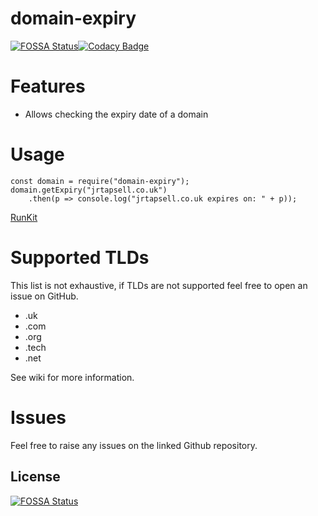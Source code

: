 # domain-expiry
[![FOSSA Status](https://app.fossa.io/api/projects/git%2Bgithub.com%2Fjrtapsell%2Fdomain-expiry.svg?type=shield)](https://app.fossa.io/projects/git%2Bgithub.com%2Fjrtapsell%2Fdomain-expiry?ref=badge_shield)[![Codacy Badge](https://api.codacy.com/project/badge/Grade/4cbab68172b64225bdb4da39d89a93ca)](https://www.codacy.com/app/jrtapsell/domain-expiry?utm_source=github.com&amp;utm_medium=referral&amp;utm_content=jrtapsell/domain-expiry&amp;utm_campaign=Badge_Grade)


# Features
- Allows checking the expiry date of a domain

# Usage
    const domain = require("domain-expiry");
    domain.getExpiry("jrtapsell.co.uk")
        .then(p => console.log("jrtapsell.co.uk expires on: " + p));

[RunKit](https://runkit.com/embed/1yqqvcyhpydi)

# Supported TLDs

This list is not exhaustive, if TLDs are not supported feel free to open an issue on GitHub.

- .uk
- .com
- .org
- .tech
- .net

See wiki for more information.

# Issues

Feel free to raise any issues on the linked Github repository.

## License
[![FOSSA Status](https://app.fossa.io/api/projects/git%2Bgithub.com%2Fjrtapsell%2Fdomain-expiry.svg?type=large)](https://app.fossa.io/projects/git%2Bgithub.com%2Fjrtapsell%2Fdomain-expiry?ref=badge_large)
